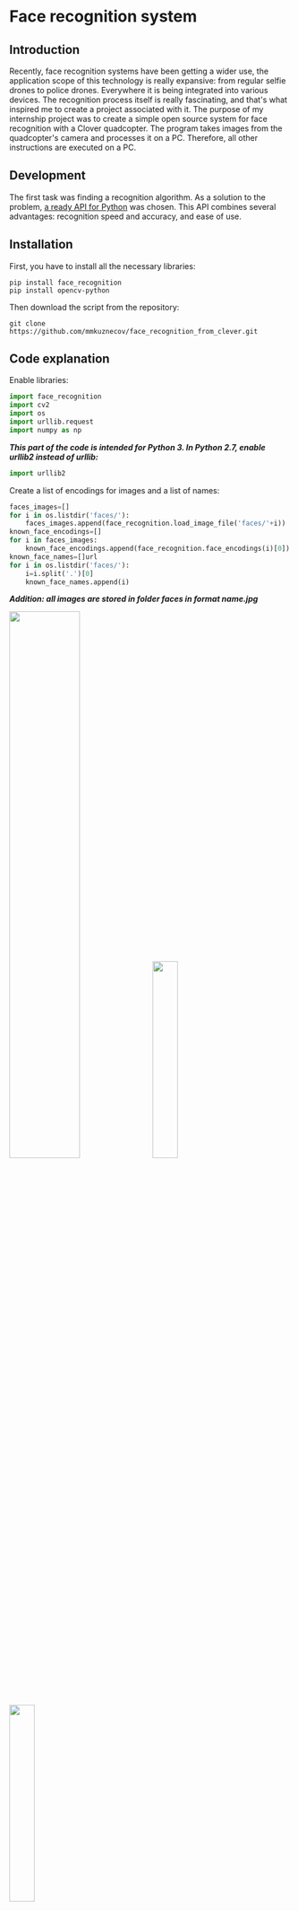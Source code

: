 # Face recognition system

## Introduction

Recently, face recognition systems have been getting a wider use, the application scope of this technology is really expansive: from regular selfie drones to police drones. Everywhere it is being integrated into various devices. The recognition process itself is really fascinating, and that's what inspired me to create a project associated with it.  The purpose of my internship project was to create a simple open source system for face recognition with a Clover quadcopter. The program takes images from the quadcopter's camera and processes it on a PC. Therefore, all other instructions are executed on a PC.

## Development

The first task was finding a recognition algorithm. As a solution to the problem, [a ready API for Python](https://github.com/ageitgey/face_recognition) was chosen. This API combines several advantages: recognition speed and accuracy, and ease of use.

## Installation

First, you have to install all the necessary libraries:

```(bash)
pip install face_recognition
pip install opencv-python
```

Then download the script from the repository:

```(bash)
git clone https://github.com/mmkuznecov/face_recognition_from_clever.git
```

## Code explanation

Enable libraries:

```python
import face_recognition
import cv2
import os
import urllib.request
import numpy as np
```

***This part of the code is intended for Python 3. In Python 2.7, enable urllib2 instead of urllib:***

```python
import urllib2
```

Create a list of encodings for images and a list of names:

```python
faces_images=[]
for i in os.listdir('faces/'):
    faces_images.append(face_recognition.load_image_file('faces/'+i))
known_face_encodings=[]
for i in faces_images:
    known_face_encodings.append(face_recognition.face_encodings(i)[0])
known_face_names=[]url
for i in os.listdir('faces/'):
    i=i.split('.')[0]
    known_face_names.append(i)
```

***Addition: all images are stored in folder faces in format name.jpg***

<img src="../assets/screen.jpg" width="50%">

<img src="../assets/Mikhail.jpg" width="30%">

<img src="../assets/Timofey.jpg" width="30%">

Initialize some variables:

```python
face_locations = []
face_encodings = []
face_names = []
process_this_frame = True
```

Get the image from the server, and convert it to format cv2:

```python
req = urllib.request.urlopen('http://192.168.11.1:8080/snapshot?topic=/main_camera/image_raw')
arr = np.asarray(bytearray(req.read()), dtype=np.uint8)
frame = cv2.imdecode(arr, -1)
```

***For Python 2.7:***

```python
req = urllib2.urlopen('http://192.168.11.1:8080/snapshot?topic=/main_camera/image_raw')
arr = np.asarray(bytearray(req.read()), dtype=np.uint8)
frame = cv2.imdecode(arr, -1)
```

Further explanation of the code is available at GitHub of the used API in the comments to [the next script](https://github.com/ageitgey/face_recognition/blob/master/examples/facerec_from_webcam_faster.py)

## Using

It is enough to connect to "Clover" via Wi-Fi and check whether the video stream from the camera is working correctly.

Then just run the script:

```(bash)
python recog.py
```

And the output:

<img src="../assets/Mikhail_output.jpg" width="50%">

<img src="../assets/Timofey_output.jpg" width="50%">

## Possible difficulties

When the script is started, the following error may pop up:

```python
    known_face_encodings.append(face_recognition.face_encodings(i)[0])
IndexError: list index out of range
```

In this case, try to edit the images in folder faces, perhaps the program cannot recognize faces in the images due to poor quality.

## Using the calibration

To improve recognition accuracy, you can use camera calibration. The calibration module may be installed using [a special package](https://github.com/tinderad/clever_cam_calibration). Instructions for installation and use are available in the [camera calibration article](camera_calibration.md). The program that uses the calibration package is named recog_undist.py

**Code brief explanation:**

Enable installed package:

```python
import clever_cam_calibration.clevercamcalib as ccc
```

Add the following lines:

```python
height_or, width_or, depth_or = frame.shape
```

This way, you will obtain information about image size, where height_or is the height of the initial image in pixels, and width_or is the width of the initial image.
Then correct distortions in the initial image, and get its parameters:

```python
if height_or==240 and width_or==320:
    frame=ccc.get_undistorted_image(frame,ccc.CLEVER_FISHEYE_CAM_320)
elif height_or==480 and width_or==640:
    frame=ccc.get_undistorted_image(frame,ccc.CLEVER_FISHEYE_CAM_640)
else:
    frame=ccc.get_undistorted_image(frame,input("Input your path to the .yaml file: "))
height_unz, width_unz, depth_unz = frame.shape
```

***In this case, we pass argument ссс.CLEVER_FISHEYE_CAM_640, since the resolution of the image in this example, is 640x480; you can also use ссс.CLEVER_FISHEYE_CAM_320 for resolution 320x240, otherwise you will have to send the path to the .yaml calibration file as the second argument.***

Finally, return the image to its initial size:

```python
frame=cv2.resize(frame,(0,0), fx=(width_or/width_unz),fy=(height_or/height_unz))
```

This was, you can significantly improve recognition accuracy since the image processed will not be so badly distorted.

<img src="../assets/misha_calib.jpg" width="50%">
<img src="../assets/tim_calib.jpg" width="50%">

